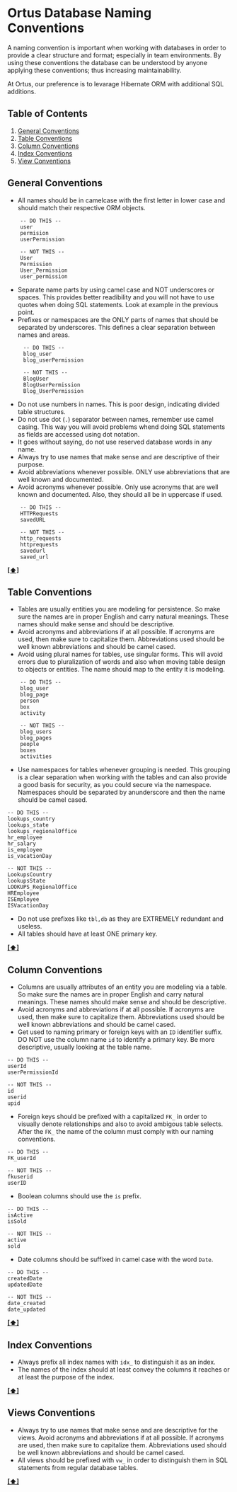 # Ortus Database Naming Conventions


A naming convention is important when working with databases in order to provide a clear structure and format; especially in team environments. By using these conventions the database can be understood by anyone applying these conventions; thus increasing maintainability.

At Ortus, our preference is to levarage Hibernate ORM with additional SQL additions.

## <a name='TOC'>Table of Contents</a>

  1. [General Conventions](#general)
  1. [Table Conventions](#tables)
  1. [Column Conventions](#columns)
  1. [Index Conventions](#indexes)
  1. [View Conventions](#views)


## <a name="general">General Conventions</a>

-   All names should be in camelcase with the first letter in lower case and should match their respective ORM objects.

```
    -- DO THIS --
    user
    permision
    userPermission

    -- NOT THIS --
    User
    Permission
    User_Permission
    user_permission
```

-   Separate name parts by using camel case and NOT underscores or spaces. This provides better readibility and you will not have to use quotes when doing SQL statements. Look at example in the previous point.
-   Prefixes or namespaces are the ONLY parts of names that should be separated by underscores. This defines a clear separation between names and areas.

```
     -- DO THIS --
     blog_user
     blog_userPermission
     
     -- NOT THIS --
     BlogUser
     BlogUserPermission
     Blog_UserPermission
```

-   Do not use numbers in names. This is poor design, indicating divided table structures.
-   Do not use dot (`.`) separator between names, remember use camel casing. This way you will avoid problems whend doing SQL statements as fields are accessed using dot notation.
-   It goes without saying, do not use reserved database words in any name.
-   Always try to use names that make sense and are descriptive of their purpose.
-   Avoid abbreviations whenever possible. ONLY use abbreviations that are well known and documented.
-   Avoid acronyms whenever possible. Only use acronyms that are well known and documented. Also, they should all be in uppercase if used.

```
    -- DO THIS --
    HTTPRequests
    savedURL

    -- NOT THIS --
    http_requests
    httprequests
    savedurl
    saved_url
```


**[[⬆]](#TOC)**

## <a name="tables">Table Conventions</a>

-   Tables are usually entities you are modeling for persistence. So make sure the names are in proper English and carry natural meanings. These names should make sense and should be descriptive.
-   Avoid acronyms and abbreviations if at all possible. If acronyms are used, then make sure to capitalize them. Abbreviations used should be well known abbreviations and should be camel cased.
-   Avoid using plural names for tables, use singular forms. This will avoid errors due to pluralization of words and also when moving table design to objects or entities. The name should map to the entity it is modeling.

```
    -- DO THIS --
    blog_user
    blog_page
    person
    box
    activity

    -- NOT THIS --
    blog_users
    blog_pages
    people
    boxes
    activities
```

-   Use namespaces for tables whenever grouping is needed. This grouping is a clear separation when working with the tables and can also provide a good basis for security, as you could secure via the namespace. Namespaces should be separated by anunderscore and then the name should be camel cased.

```
-- DO THIS --
lookups_country
lookups_state
lookups_regionalOffice
hr_employee
hr_salary
is_employee
is_vacationDay

-- NOT THIS --
LookupsCountry
lookupsState
LOOKUPS_RegionalOffice
HREmployee
ISEmployee
ISVacationDay
```

* Do not use prefixes like `tbl,db` as they are EXTREMELY redundant and useless.
* All tables should have at least ONE primary key.


**[[⬆]](#TOC)**

## <a name="columns">Column Conventions</a>

* Columns are usually attributes of an entity you are modeling via a table. So make sure the names are in proper English and carry natural meanings. These names should make sense and should be descriptive.
* Avoid acronyms and abbreviations if at all possible. If acronyms are used, then make sure to capitalize them. Abbreviations used should be well known abbreviations and should be camel cased.
* Get used to naming primary or foreign keys with an `ID` identifier suffix. DO NOT use the column name `id` to identify a primary key. Be more descriptive, usually looking at the table name.

```
-- DO THIS --
userId
userPermissionId

-- NOT THIS --
id
userid
upid
```

* Foreign keys should be prefixed with a capitalized `FK_` in order to visually denote relationships and also to avoid ambigous table selects. After the `FK_` the name of the column must comply with our naming conventions.
```
-- DO THIS --
FK_userId

-- NOT THIS --
fkuserid
userID
```

* Boolean columns should use the `is` prefix.
```
-- DO THIS --
isActive
isSold

-- NOT THIS --
active
sold
```

* Date columns should be suffixed in camel case with the word `Date`.
```
-- DO THIS --
createdDate
updatedDate

-- NOT THIS --
date_created
date_updated
```


**[[⬆]](#TOC)**

## <a name="indexes">Index Conventions</a>

* Always prefix all index names with `idx_` to distinguish it as an index.
* The names of the index should at least convey the columns it reaches or at least the purpose of the index.

**[[⬆]](#TOC)**

## <a name="views">Views Conventions</a>

* Always try to use names that make sense and are descriptive for the views. Avoid acronyms and abbreviations if at all possible. If acronyms are used, then make sure to capitalize them. Abbreviations used should be well known abbreviations and should be camel cased. 
* All views should be prefixed with `vw_` in order to distinguish them in SQL statements from regular database tables.

**[[⬆]](#TOC)**
